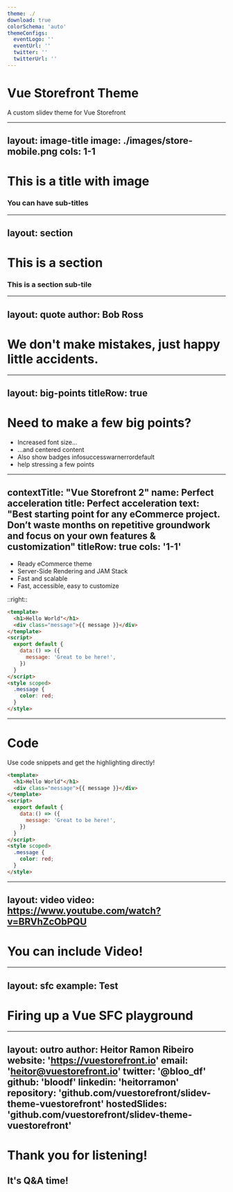 ```yaml
---
theme: ./
download: true
colorSchema: 'auto'
themeConfigs:
  eventLogo: ''
  eventUrl: ''
  twitter: ''
  twitterUrl: ''
---
```


# Vue Storefront Theme

A custom slidev theme for Vue Storefront

---
layout: image-title
image: ./images/store-mobile.png
cols: 1-1
---

# This is a title with image
### You can have sub-titles

---
layout: section
---

# This is a section
### This is a section sub-tile

---
layout: quote
author: Bob Ross
---

# We don't make mistakes, just happy little accidents.

---
layout: big-points
titleRow: true
---
# Need to make a few big points?

- Increased font size...
- ...and centered content
- Also show badges <Badge type="info">info</Badge><Badge type="success">success</Badge><Badge type="warn">warn</Badge><Badge type="error">error</Badge><Badge type="default">default</Badge>
- help stressing a few points

---
contextTitle: "Vue Storefront 2"
name: Perfect acceleration
title: Perfect acceleration
text: "Best starting point for any eCommerce project.
Don’t waste months on repetitive groundwork and focus
on your own features & customization"
titleRow: true
cols: '1-1'
---

- Ready eCommerce theme
- Server-Side Rendering and JAM Stack
- Fast and scalable
- Fast, accessible, easy to customize

::right::

```html
<template>
  <h1>Hello World"</h1>
  <div class="message">{{ message }}</div>
</template>
<script>
  export default {
    data:() => ({
      message: 'Great to be here!',
    })
  }
</script>
<style scoped>
  .message {
    color: red;
  }
</style>
```

---

# Code

Use code snippets and get the highlighting directly!

```html
<template>
  <h1>Hello World"</h1>
  <div class="message">{{ message }}</div>
</template>
<script>
  export default {
    data:() => ({
      message: 'Great to be here!',
    })
  }
</script>
<style scoped>
  .message {
    color: red;
  }
</style>
```

---
layout: video
video: https://www.youtube.com/watch?v=BRVhZcObPQU
---

# You can include Video!

---
layout: sfc
example: Test
---

# Firing up a Vue SFC playground

---
layout: outro
author: Heitor Ramon Ribeiro
website: 'https://vuestorefront.io'
email: 'heitor@vuestorefront.io'
twitter: '@bloo_df'
github: 'bloodf'
linkedin: 'heitorramon'
repository: 'github.com/vuestorefront/slidev-theme-vuestorefront'
hostedSlides: 'github.com/vuestorefront/slidev-theme-vuestorefront'
---

# Thank you for listening!

## It's Q&A time!
